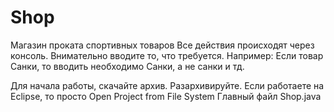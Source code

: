 # Shop
Магазин проката спортивных товаров
Все действия происходят через консоль.
Внимательно вводите то, что требуется.
Например: Если товар Санки, то вводить необходимо Санки, а не санки и тд.

Для начала работы, скачайте архив. Разархивируйте.
Если работаете на Eclipse, то просто Open Project from File System 
Главный файл Shop.java
